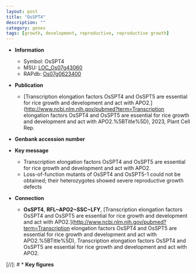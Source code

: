 ```yaml
---
layout: post
title: "OsSPT4"
description: ""
category: genes
tags: [growth, development, reproductive, reproductive growth]
---
```


* **Information**  
    + Symbol: OsSPT4  
    + MSU: [LOC_Os07g43060](http://rice.uga.edu/cgi-bin/ORF_infopage.cgi?orf=LOC_Os07g43060)  
    + RAPdb: [Os07g0623400](http://rapdb.dna.affrc.go.jp/viewer/gbrowse_details/irgsp1?name=Os07g0623400)  

* **Publication**  
    + [Transcription elongation factors OsSPT4 and OsSPT5 are essential for rice growth and development and act with APO2.](http://www.ncbi.nlm.nih.gov/pubmed?term=Transcription elongation factors OsSPT4 and OsSPT5 are essential for rice growth and development and act with APO2.%5BTitle%5D), 2023, Plant Cell Rep.

* **Genbank accession number**  

* **Key message**  
    + Transcription elongation factors OsSPT4 and OsSPT5 are essential for rice growth and development and act with APO2.
    + Loss-of-function mutants of OsSPT4 and OsSPT5-1 could not be obtained; their heterozygotes showed severe reproductive growth defects

* **Connection**  
    + __OsSPT4__, __RFL~APO2~SSC~LFY__, [Transcription elongation factors OsSPT4 and OsSPT5 are essential for rice growth and development and act with APO2.](http://www.ncbi.nlm.nih.gov/pubmed?term=Transcription elongation factors OsSPT4 and OsSPT5 are essential for rice growth and development and act with APO2.%5BTitle%5D), Transcription elongation factors OsSPT4 and OsSPT5 are essential for rice growth and development and act with APO2.

[//]: # * **Key figures**  


